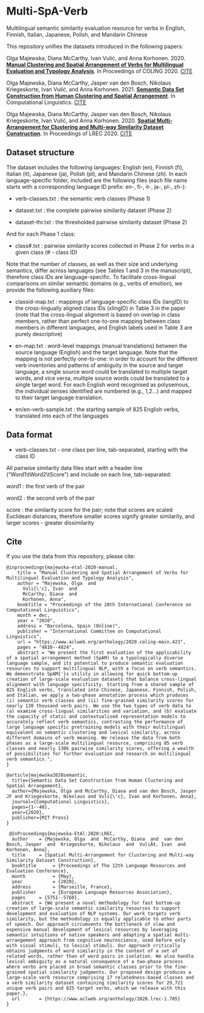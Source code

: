 # Multi-SpA-Verb
Multilingual semantic similarity evaluation resource for verbs in English, Finnish, Italian, Japanese, Polish, and Mandarin Chinese

This repository unifies the datasets introduced in the following papers: 

Olga Majewska, Diana McCarthy, Ivan Vulić, and Anna Korhonen. 2020. [__Manual Clustering and Spatial Arrangement of Verbs for Multilingual Evaluation and Typology Analysis__](https://www.aclweb.org/anthology/2020.coling-main.423.pdf). In Proceedings of COLING 2020. [CITE](#Cite)

Olga Majewska, Diana McCarthy, Jasper van den Bosch, Nikolaus Kriegeskorte, Ivan Vulić, and Anna Korhonen. 2021.  [__Semantic Data Set Construction from Human Clustering and Spatial Arrangement__](https://www.mitpressjournals.org/doi/abs/10.1162/coli_a_00396). In Computational Linguistics. [CITE](#Cite)

Olga Majewska, Diana McCarthy, Jasper van den Bosch, Nikolaus Kriegeskorte, Ivan Vulić, and Anna Korhonen. 2020.  [__Spatial Multi-Arrangement for Clustering and Multi-way Similarity Dataset Construction__](http://www.lrec-conf.org/proceedings/lrec2020/pdf/2020.lrec-1.705.pdf). In Proceedings of LREC 2020. [CITE](#Cite)


## Dataset structure

The dataset includes the following languages: English (en), Finnish (fi), Italian (it), Japanese (ja), Polish (pl), and Mandarin Chinese (zh). In each language-specific folder, included are the following files (each file name starts with a corresponding language ID prefix: en-, fi-, it-, ja-, pl-, zh-):

- verb-classes.txt : the semantic verb classes (Phase 1)

- dataset.txt : the complete pairwise similarity dataset (Phase 2)

- dataset-thr.txt : the thresholded pairwise similarity dataset (Phase 2)


And for each Phase 1 class:

- class#.txt : pairwise similarity scores collected in Phase 2 for verbs in a given class (# - class ID)

Note that the number of classes, as well as their size and underlying semantics, differ across languages (see Tables 1 and 3 in the manuscript), therefore class IDs are language-specific. To facilitate cross-lingual comparisons on similar semantic domains (e.g., verbs of emotion), we provide the following auxiliary files:

- classid-map.txt : mappings of language-specific class IDs (langID) to the cross-lingually aligned class IDs (xlingID) in Table 3 in the paper (note that the cross-lingual alignment is based on overlap in class members, rather than perfect one-to-one mapping between class members in different languages, and English labels used in Table 3 are purely descriptive)

- en-map.txt : word-level mappings (manual translations) between the source language (English) and the target language. Note that the mapping is not perfectly one-to-one: in order to account for the different verb inventories and patterns of ambiguity in the source and target language, a single source word could be translated to multiple target words, and vice versa, multiple source words could be translated to a single target word. For each English word recognised as polysemous, the individual senses identified are numbered (e.g., 1,2...) and mapped to their target language translation.

- en/en-verb-sample.txt : the starting sample of 825 English verbs, translated into each of the languages


## Data format

- verb-classes.txt - one class per line, tab-separated, starting with the class ID 

All pairwise similarity data files start with a header line (“Word1\tWord2\tScore”) and include on each line, tab-separated:

word1 : the first verb of the pair

word2 : the second verb of the pair

score : the similarity score for the pair; note that scores are scaled Euclidean distances, therefore smaller scores signify greater similarity, and larger scores - greater dissimilarity

## Cite
 
 If you use the data from this repository, please cite:

```
@inproceedings{majewska-etal-2020-manual,
    title = "Manual Clustering and Spatial Arrangement of Verbs for Multilingual Evaluation and Typology Analysis",
    author = "Majewska, Olga  and
      Vuli{\'c}, Ivan  and
      McCarthy, Diana  and
      Korhonen, Anna",
    booktitle = "Proceedings of the 28th International Conference on Computational Linguistics",
    month = dec,
    year = "2020",
    address = "Barcelona, Spain (Online)",
    publisher = "International Committee on Computational Linguistics",
    url = "https://www.aclweb.org/anthology/2020.coling-main.423",
    pages = "4810--4824",
    abstract = "We present the first evaluation of the applicability of a spatial arrangement method (SpAM) to a typologically diverse language sample, and its potential to produce semantic evaluation resources to support multilingual NLP, with a focus on verb semantics. We demonstrate SpAM{'}s utility in allowing for quick bottom-up creation of large-scale evaluation datasets that balance cross-lingual alignment with language specificity. Starting from a shared sample of 825 English verbs, translated into Chinese, Japanese, Finnish, Polish, and Italian, we apply a two-phase annotation process which produces (i) semantic verb classes and (ii) fine-grained similarity scores for nearly 130 thousand verb pairs. We use the two types of verb data to (a) examine cross-lingual similarities and variation, and (b) evaluate the capacity of static and contextualised representation models to accurately reflect verb semantics, contrasting the performance of large language specific pretraining models with their multilingual equivalent on semantic clustering and lexical similarity, across different domains of verb meaning. We release the data from both phases as a large-scale multilingual resource, comprising 85 verb classes and nearly 130k pairwise similarity scores, offering a wealth of possibilities for further evaluation and research on multilingual verb semantics.",
}
```

```
@article{majewska2020semantic,
  title={Semantic Data Set Construction from Human Clustering and Spatial Arrangement},
  author={Majewska, Olga and McCarthy, Diana and van den Bosch, Jasper JF and Kriegeskorte, Nikolaus and Vuli{\'c}, Ivan and Korhonen, Anna},
  journal={Computational Linguistics},
  pages={1--48},
  year={2020},
  publisher={MIT Press}
}
```
 
```
 @InProceedings{majewska-EtAl:2020:LREC,
  author    = {Majewska, Olga  and  McCarthy, Diana  and  van den Bosch, Jasper  and  Kriegeskorte, Nikolaus  and  VuliÄ‡, Ivan  and  Korhonen, Anna},
  title     = {Spatial Multi-Arrangement for Clustering and Multi-way Similarity Dataset Construction},
  booktitle      = {Proceedings of The 12th Language Resources and Evaluation Conference},
  month          = {May},
  year           = {2020},
  address        = {Marseille, France},
  publisher      = {European Language Resources Association},
  pages     = {5751--5760},
  abstract  = {We present a novel methodology for fast bottom-up creation of large-scale semantic similarity resources to support development and evaluation of NLP systems. Our work targets verb similarity, but the methodology is equally applicable to other parts of speech. Our approach circumvents the bottleneck of slow and expensive manual development of lexical resources by leveraging semantic intuitions of native speakers and adapting a spatial multi-arrangement approach from cognitive neuroscience, used before only with visual stimuli, to lexical stimuli. Our approach critically obtains judgments of word similarity in the context of a set of related words, rather than of word pairs in isolation. We also handle lexical ambiguity as a natural consequence of a two-phase process where verbs are placed in broad semantic classes prior to the fine-grained spatial similarity judgments. Our proposed design produces a large-scale verb resource comprising 17 relatedness-based classes and a verb similarity dataset containing similarity scores for 29,721 unique verb pairs and 825 target verbs, which we release with this paper.},
  url       = {https://www.aclweb.org/anthology/2020.lrec-1.705}
}
```
